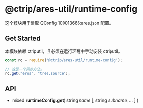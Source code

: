 #	@ctrip/ares-util/runtime-config

这个模块用于读取 QConfig 100013666:ares.json 配置。

##	Get Started

本模块依赖 ctriputil，且必须在运行环境中手动安装 ctriputil。

```javascript
const rc = require('@ctrip/ares-util/runtime-config');

// 这是一个同步方法。
rc.get("eros", "tree.source");
```

##	API

*	mixed __runtimeConfig.get__( string *name* [, string *subname*, ... ] )